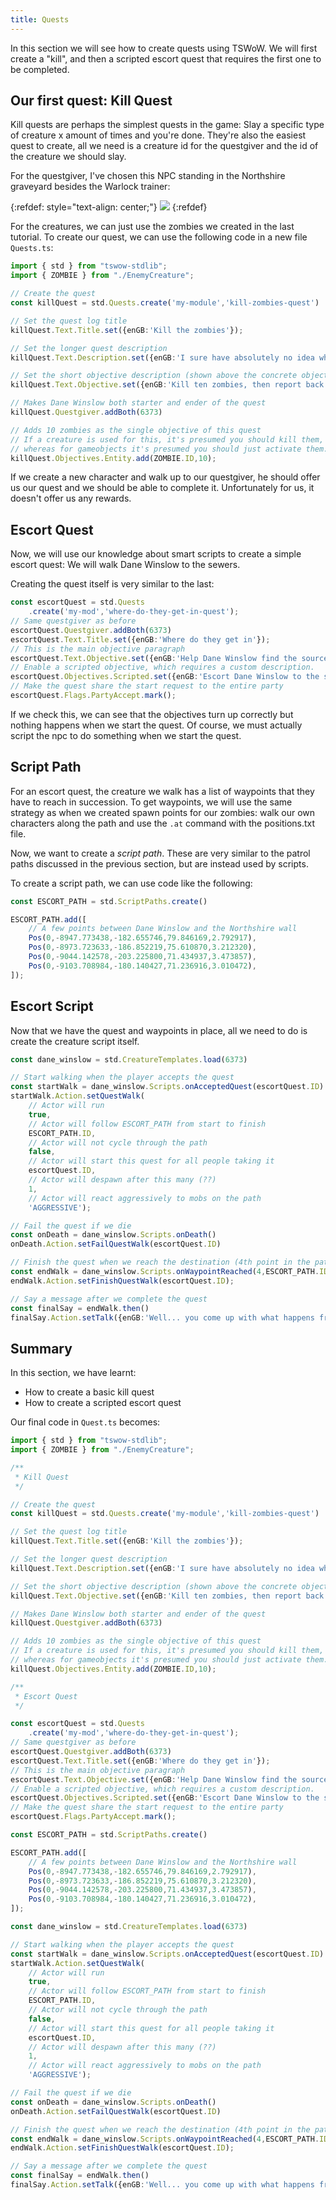 ```yaml
---
title: Quests
---
```


In this section we will see how to create quests using TSWoW. We will first create a "kill", and then a scripted escort quest that requires the first one to be completed.

## Our first quest: Kill Quest

Kill quests are perhaps the simplest quests in the game: Slay a specific type of creature x amount of times and you're done. They're also the easiest quest to create, all we need is a creature id for the questgiver and the id of the creature we should slay. 

For the questgiver, I've chosen this NPC standing in the Northshire graveyard besides the Warlock trainer:

{:refdef: style="text-align: center;"}
![](../questgiver.png)
{:refdef}

For the creatures, we can just use the zombies we created in the last tutorial. To create our quest, we can use the following code in a new file `Quests.ts`:

```ts
import { std } from "tswow-stdlib";
import { ZOMBIE } from "./EnemyCreature";

// Create the quest
const killQuest = std.Quests.create('my-module','kill-zombies-quest')

// Set the quest log title
killQuest.Text.Title.set({enGB:'Kill the zombies'});

// Set the longer quest description 
killQuest.Text.Description.set({enGB:'I sure have absolutely no idea where those zombies came from, but they are beginning to become a little more than an annoyance at this point. Please clear them out for us, will you?'});

// Set the short objective description (shown above the concrete objectives)
killQuest.Text.Objective.set({enGB:'Kill ten zombies, then report back to Dane Winslow.'});

// Makes Dane Winslow both starter and ender of the quest
killQuest.Questgiver.addBoth(6373)

// Adds 10 zombies as the single objective of this quest
// If a creature is used for this, it's presumed you should kill them, 
// whereas for gameobjects it's presumed you should just activate them.
killQuest.Objectives.Entity.add(ZOMBIE.ID,10);
```

If we create a new character and walk up to our questgiver, he should offer us our quest and we should be able to complete it. Unfortunately for us, it doesn't offer us any rewards.

## Escort Quest

Now, we will use our knowledge about smart scripts to create a simple escort quest: We will walk Dane Winslow to the sewers. 

Creating the quest itself is very similar to the last: 

```ts
const escortQuest = std.Quests
    .create('my-mod','where-do-they-get-in-quest');
// Same questgiver as before
escortQuest.Questgiver.addBoth(6373)
escortQuest.Text.Title.set({enGB:'Where do they get in'});
// This is the main objective paragraph
escortQuest.Text.Objective.set({enGB:'Help Dane Winslow find the source of the zombies.'});
// Enable a scripted objective, which requires a custom description.
escortQuest.Objectives.Scripted.set({enGB:'Escort Dane Winslow to the sewer'});
// Make the quest share the start request to the entire party
escortQuest.Flags.PartyAccept.mark();
```

If we check this, we can see that the objectives turn up correctly but nothing happens when we start the quest. Of course, we must actually script the npc to do something when we start the quest.

## Script Path

For an escort quest, the creature we walk has a list of waypoints that they have to reach in succession. To get waypoints, we will use the same strategy as when we created spawn points for our zombies: walk our own characters along the path and use the `.at` command with the positions.txt file.

Now, we want to create a _script path_. These are very similar to the patrol paths discussed in the previous section, but are instead used by scripts.

To create a script path, we can use code like the following:

```ts
const ESCORT_PATH = std.ScriptPaths.create()

ESCORT_PATH.add([
    // A few points between Dane Winslow and the Northshire wall
    Pos(0,-8947.773438,-182.655746,79.846169,2.792917),
    Pos(0,-8973.723633,-186.852219,75.610870,3.212320),
    Pos(0,-9044.142578,-203.225800,71.434937,3.473857),
    Pos(0,-9103.708984,-180.140427,71.236916,3.010472),
]);
```

## Escort Script

Now that we have the quest and waypoints in place, all we need to do is create the creature script itself. 

```ts
const dane_winslow = std.CreatureTemplates.load(6373)

// Start walking when the player accepts the quest
const startWalk = dane_winslow.Scripts.onAcceptedQuest(escortQuest.ID)
startWalk.Action.setQuestWalk(
    // Actor will run
    true,
    // Actor will follow ESCORT_PATH from start to finish
    ESCORT_PATH.ID,
    // Actor will not cycle through the path
    false,
    // Actor will start this quest for all people taking it
    escortQuest.ID,
    // Actor will despawn after this many (??)
    1,
    // Actor will react aggressively to mobs on the path
    'AGGRESSIVE');

// Fail the quest if we die
const onDeath = dane_winslow.Scripts.onDeath()
onDeath.Action.setFailQuestWalk(escortQuest.ID)

// Finish the quest when we reach the destination (4th point in the path)
const endWalk = dane_winslow.Scripts.onWaypointReached(4,ESCORT_PATH.ID)
endWalk.Action.setFinishQuestWalk(escortQuest.ID);

// Say a message after we complete the quest
const finalSay = endWalk.then()
finalSay.Action.setTalk({enGB:'Well... you come up with what happens from here!'},10,0)
```

## Summary

In this section, we have learnt:

- How to create a basic kill quest
- How to create a scripted escort quest

Our final code in `Quest.ts` becomes:

```ts
import { std } from "tswow-stdlib";
import { ZOMBIE } from "./EnemyCreature";

/** 
 * Kill Quest 
 */

// Create the quest
const killQuest = std.Quests.create('my-module','kill-zombies-quest')

// Set the quest log title
killQuest.Text.Title.set({enGB:'Kill the zombies'});

// Set the longer quest description 
killQuest.Text.Description.set({enGB:'I sure have absolutely no idea where those zombies came from, but they are beginning to become a little more than an annoyance at this point. Please clear them out for us, will you?'});

// Set the short objective description (shown above the concrete objectives)
killQuest.Text.Objective.set({enGB:'Kill ten zombies, then report back to Dane Winslow.'});

// Makes Dane Winslow both starter and ender of the quest
killQuest.Questgiver.addBoth(6373)

// Adds 10 zombies as the single objective of this quest
// If a creature is used for this, it's presumed you should kill them, 
// whereas for gameobjects it's presumed you should just activate them.
killQuest.Objectives.Entity.add(ZOMBIE.ID,10);

/**
 * Escort Quest
 */

const escortQuest = std.Quests
    .create('my-mod','where-do-they-get-in-quest');
// Same questgiver as before
escortQuest.Questgiver.addBoth(6373)
escortQuest.Text.Title.set({enGB:'Where do they get in'});
// This is the main objective paragraph
escortQuest.Text.Objective.set({enGB:'Help Dane Winslow find the source of the zombies.'});
// Enable a scripted objective, which requires a custom description.
escortQuest.Objectives.Scripted.set({enGB:'Escort Dane Winslow to the sewer'});
// Make the quest share the start request to the entire party
escortQuest.Flags.PartyAccept.mark();

const ESCORT_PATH = std.ScriptPaths.create()

ESCORT_PATH.add([
    // A few points between Dane Winslow and the Northshire wall
    Pos(0,-8947.773438,-182.655746,79.846169,2.792917),
    Pos(0,-8973.723633,-186.852219,75.610870,3.212320),
    Pos(0,-9044.142578,-203.225800,71.434937,3.473857),
    Pos(0,-9103.708984,-180.140427,71.236916,3.010472),
]);

const dane_winslow = std.CreatureTemplates.load(6373)

// Start walking when the player accepts the quest
const startWalk = dane_winslow.Scripts.onAcceptedQuest(escortQuest.ID)
startWalk.Action.setQuestWalk(
    // Actor will run
    true,
    // Actor will follow ESCORT_PATH from start to finish
    ESCORT_PATH.ID,
    // Actor will not cycle through the path
    false,
    // Actor will start this quest for all people taking it
    escortQuest.ID,
    // Actor will despawn after this many (??)
    1,
    // Actor will react aggressively to mobs on the path
    'AGGRESSIVE');

// Fail the quest if we die
const onDeath = dane_winslow.Scripts.onDeath()
onDeath.Action.setFailQuestWalk(escortQuest.ID)

// Finish the quest when we reach the destination (4th point in the path)
const endWalk = dane_winslow.Scripts.onWaypointReached(4,ESCORT_PATH.ID)
endWalk.Action.setFinishQuestWalk(escortQuest.ID);

// Say a message after we complete the quest
const finalSay = endWalk.then()
finalSay.Action.setTalk({enGB:'Well... you come up with what happens from here!'},10,0)

```